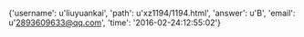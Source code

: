 {'username': u'liuyuankai', 'path': u'xz1194/1194.html', 'answer': u'B', 'email': u'2893609633@qq.com', 'time': '2016-02-24:12:55:02'}